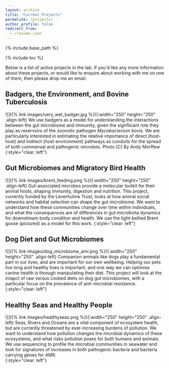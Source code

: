 ```yaml
---
layout: archive
title: "Current Projects"
permalink: /projects/
author_profile: false
redirect_from:
  - /resume-json
---
```


{% include base_path %}

{% include toc %}

Below is a list of active projects in the lab. If you'd like any more information about these projects, or would like to enquire about working with me on one of them, then please drop me an email. 

## Badgers, the Environment, and Bovine Tuberculosis
![]({% link images/very_wet_badger.jpg %}){:width="250" height="250" .align-left}
We use badgers as a model for understanding the interactions between the gut microbiome and immunity, given the signfiicant role they play as reservoirs of the zoonotic pathogen _Mycobacterium bovis_. We are particularly interested in estimating the relative importance of direct (host-host) and indirect (host-environment) pathways as conduits for the spread of both commensal and pathogenic microbes. 
Photo (C) By Andy Morffew 
{:style="clear: left"}

   
    
  
  
      
  
      
## Gut Microbiomes and Migratory Bird Health
![]({% link images/brent_feeding.png %}){:width="250" height="250" .align-left}
Gut-associated microbes provide a molecular toolkit for their animal hosts, shaping immunity, digestion and nutrition. This project, currently funded by the Leverhulme Trust, looks at how animal social networks and habitat selection can shape the gut microbiome. We want to understand how these communities change over time within individuals, and what the consequences are of differences in gut microbiota dynamics for downstream body condiiton and health. We use the light-bellied Brent goose (pictured) as a model for this work. 
{:style="clear: left"}
  
  
    
  
  
  
  
  
  
  
  
    
  
  

## Dog Diet and Gut Microbiomes
![]({% link images/dog_microbiome_amr.png %}){:width="250" height="250" .align-left}
Companion animals like dogs play a fundamental part in our lives, and are important for our own wellbeing. Helping our pets live long and healthy lives is important, and one way we can optimise canine health is through manipulating their diet. This project will look at the imapct of raw versus cooked diets on dog gut microbiomes, with a particular focus on the prevalence of anti-microbial resistance. 
{:style="clear: left"}

  
  
  
  
  
  
  
      



## Healthy Seas and Healthy People
![]({% link images/healthyseas.png %}){:width="250" height="250" .align-left}
Seas, Rivers and Oceans are a vital component of ecosystem health, but are currently threatened by ever-increasing burdens of pollution. We want to understand how pollution changes the microbial dynamics of these ecosystems, and what risks pollution poses for both humans and animals. We use sequencing to profile the microbial communities in seawater and look for signatures of increases in both pathogenic bacteria and bacteria carrying genes for AMR.   
{:style="clear: left"}

